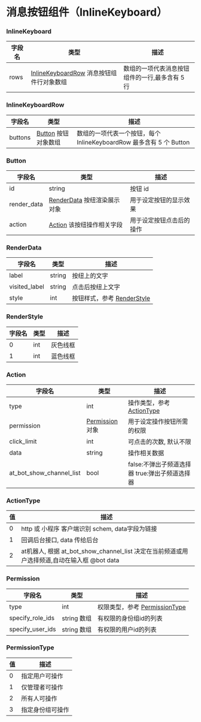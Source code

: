 # 消息按钮组件（InlineKeyboard）

### InlineKeyboard

| 字段名       | 类型                                                  | 描述                        |
|-----------|-----------------------------------------------------|---------------------------|
| rows      | [InlineKeyboardRow](#inlinekeyboardrow) 消息按钮组件行对象数组 | 数组的一项代表消息按钮组件的一行,最多含有 5 行 |

### InlineKeyboardRow

| 字段名     | 类型                       | 描述                                               |
|---------|--------------------------|--------------------------------------------------|
| buttons | [Button](#button) 按钮对象数组 | 数组的一项代表一个按钮，每个 InlineKeyboardRow 最多含有 5 个 Button |

### Button

| 字段名         | 类型                                 | 描述           |
|-------------|------------------------------------|--------------|
| id          | string                             | 按钮 id        |
| render_data | [RenderData](#renderdata) 按纽渲染展示对象 | 用于设定按钮的显示效果  |
| action      | [Action](#action) 该按纽操作相关字段        | 用于设定按钮点击后的操作 |

### RenderData

| 字段名           | 类型     | 描述                                  |
|---------------|--------|-------------------------------------|
| label         | string | 按纽上的文字                              |
| visited_label | string | 点击后按纽上文字                            |
| style         | int    | 按钮样式，参考 [RenderStyle](#renderstyle) |

### RenderStyle

| 字段名 | 类型  | 描述   |
|-----|-----|------|
| 0   | int | 灰色线框 |
| 1   | int | 蓝色线框 |

### Action

| 字段名                   | 类型                            | 描述                                           |
| ------------------------ | ------------------------------- | ---------------------------------------------- |
| type                     | int                             | 操作类型，参考 [ActionType](#actiontype)       |
| permission               | [Permission](#permission) 对象 | 用于设定操作按钮所需的权限                     |
| click_limit              | int                             | 可点击的次数, 默认不限                         |
| data                     | string                          | 操作相关数据                                   |
| at_bot_show_channel_list | bool                            | false:不弹出子频道选择器 true:弹出子频道选择器 |

### ActionType
| 值  | 描述                                                                                        |
| --- | ------------------------------------------------------------------------------------------- |
| 0   | http 或 小程序 客户端识别 schem, data字段为链接                                             |
| 1   | 回调后台接口, data 传给后台                                                                 |
| 2   | at机器人, 根据 at_bot_show_channel_list 决定在当前频道或用户选择频道,自动在输入框 @bot data |

### Permission

| 字段名           | 类型        | 描述                                             |
| ---------------- | ----------- | ------------------------------------------------ |
| type             | int         | 权限类型，参考 [PermissionType](#permissiontype) |
| specify_role_ids | string 数组 | 有权限的身份组id的列表                           |
| specify_user_ids | string 数组 | 有权限的用户id的列表                             |

### PermissionType

| 值  | 描述             |
| --- | ---------------- |
| 0   | 指定用户可操作   |
| 1   | 仅管理者可操作   |
| 2   | 所有人可操作     |
| 3   | 指定身份组可操作 |
